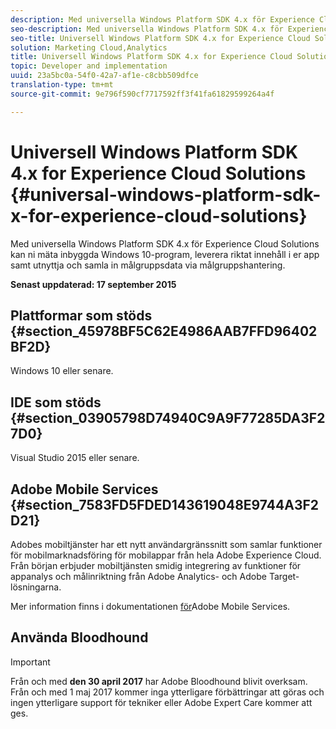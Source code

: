 ```yaml
---
description: Med universella Windows Platform SDK 4.x för Experience Cloud Solutions kan ni mäta inbyggda Windows 10-program, leverera riktat innehåll i er app samt utnyttja och samla in målgruppsdata via målgruppshantering.
seo-description: Med universella Windows Platform SDK 4.x för Experience Cloud Solutions kan ni mäta inbyggda Windows 10-program, leverera riktat innehåll i er app samt utnyttja och samla in målgruppsdata via målgruppshantering.
seo-title: Universell Windows Platform SDK 4.x for Experience Cloud Solutions
solution: Marketing Cloud,Analytics
title: Universell Windows Platform SDK 4.x for Experience Cloud Solutions
topic: Developer and implementation
uuid: 23a5bc0a-54f0-42a7-af1e-c8cbb509dfce
translation-type: tm+mt
source-git-commit: 9e796f590cf7717592ff3f41fa61829599264a4f

---
```



# Universell Windows Platform SDK 4.x for Experience Cloud Solutions {#universal-windows-platform-sdk-x-for-experience-cloud-solutions}

Med universella Windows Platform SDK 4.x för Experience Cloud Solutions kan ni mäta inbyggda Windows 10-program, leverera riktat innehåll i er app samt utnyttja och samla in målgruppsdata via målgruppshantering.

**Senast uppdaterad: 17 september 2015**

## Plattformar som stöds {#section_45978BF5C62E4986AAB7FFD96402BF2D}

Windows 10 eller senare.

## IDE som stöds {#section_03905798D74940C9A9F77285DA3F27D0}

Visual Studio 2015 eller senare.

## Adobe Mobile Services {#section_7583FD5FDED143619048E9744A3F2D21}

Adobes mobiltjänster har ett nytt användargränssnitt som samlar funktioner för mobilmarknadsföring för mobilappar från hela Adobe Experience Cloud. Från början erbjuder mobiltjänsten smidig integrering av funktioner för appanalys och målinriktning från Adobe Analytics- och Adobe Target-lösningarna.

Mer information finns i dokumentationen [för](/help/using/home.md)Adobe Mobile Services.

## Använda Bloodhound

>[!IMPORTANT]
>
>Från och med **den 30 april 2017** har Adobe Bloodhound blivit overksam. Från och med 1 maj 2017 kommer inga ytterligare förbättringar att göras och ingen ytterligare support för tekniker eller Adobe Expert Care kommer att ges.
